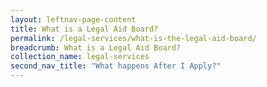 ```yaml
---
layout: leftnav-page-content
title: What is a Legal Aid Board?
permalink: /legal-services/what-is-the-legal-aid-board/
breadcrumb: What is a Legal Aid Board?
collection_name: legal-services
second_nav_title: "What happens After I Apply?"
---
```

